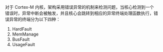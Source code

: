 对于 Cortex-M 内核，架构采用错误异常的机制来检测问题，当核心检测到一个错误时，异常中断会被触发，并且核心会跳转到相应的异常终端处理函数执行，错误异常的终端分为以下四种：

1. HardFault  
1. MemManage  
1. BusFault  
1. UsageFault